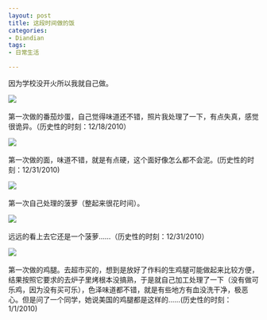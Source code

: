 ```yaml
---
layout: post
title: 这段时间做的饭
categories:
- Diandian
tags:
- 日常生活

---
```

<p>因为学校没开火所以我就自己做。</p>
<p><img src="http://m2.img.srcdd.com/farm4/d/2012/0627/10/39E45D724A0732A3047E57121587174E_B500_900_500_375.JPEG" />‍</p>
<p>第一次做的番茄炒蛋，自己觉得味道还不错，照片我处理了一下，有点失真，感觉很诡异。（历史性的时刻：12/18/2010）</p>
<p><img src="http://m1.img.srcdd.com/farm5/d/2012/0627/10/385F2E0487441D9761B8165A73AD84F5_B500_900_500_375.JPEG" />‍</p>
<p>第一次做的面，味道不错，就是有点硬，这个面好像怎么都不会泥。(历史性的时刻：12/31/2010)</p>
<p><img src="http://m1.img.srcdd.com/farm4/d/2012/0627/10/2FF513D0A83A460DB6173F48270E9F38_B500_900_500_375.JPEG" />‍</p>
<p>第一次自己处理的菠萝（整起来很花时间）。</p>
<p><img src="http://m2.img.srcdd.com/farm5/d/2012/0627/10/3D44956172C4B044CBE5B8CAA2FA124B_B500_900_500_375.JPEG" />‍</p>
<p>远远的看上去它还是一个菠萝……（历史性的时刻：12/31/2010）</p>
<p><img src="http://m1.img.srcdd.com/farm4/d/2012/0627/10/4196756047B9EE73EED1347F1B582E53_B500_900_500_375.JPEG" />‍</p>
<p>第一次做的鸡腿。去超市买的，想到是放好了作料的生鸡腿可能做起来比较方便，结果按照它要求的去炉子里烤根本没搞熟，于是就自己加工处理了一下（没有做可乐鸡，因为没有买可乐），色泽味道都不错，就是有些地方有血没洗干净，极恶心。但是问了一个同学，她说美国的鸡腿都是这样的……(历史性的时刻：1/1/2010)<br /><br /><br /><br /></p>
<p>&nbsp;</p>
<p></p>